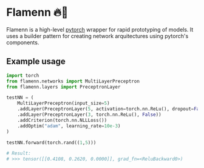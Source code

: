 # Flamenn 🔥👷
Flamenn is a high-level [pytorch](pytorch.org) wrapper for rapid prototyping of models.
It uses a builder pattern for creating network arquitectures using pytorch's components.

## Example usage
```python
import torch
from flamenn.networks import MultiLayerPreceptron
from flamenn.layers import PreceptronLayer

testNN = (
    MultiLayerPreceptron(input_size=5)
    .addLayer(PreceptronLayer(5, activation=torch.nn.ReLu(), dropout=False))
    .addLayer(PreceptronLayer(3, torch.nn.ReLu(), False))
    .addCriterion(torch.nn.NLLLoss())
    .addOptim("adam", learning_rate=10e-3)
)

testNN.forward(torch.rand((1,5)))

# Result:
# >>> tensor([[0.4108, 0.2620, 0.0000]], grad_fn=<ReluBackward0>)
```
